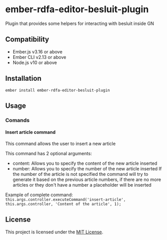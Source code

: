 # ember-rdfa-editor-besluit-plugin


Plugin that provides some helpers for interacting with besluit inside GN


Compatibility
------------------------------------------------------------------------------

* Ember.js v3.16 or above
* Ember CLI v2.13 or above
* Node.js v10 or above


Installation
------------------------------------------------------------------------------

```
ember install ember-rdfa-editor-besluit-plugin
```


## Usage

### Comands 

#### Insert article command
This command allows the user to insert a new article

This command has 2 optional arguments:
 - content: Allows you to specify the content of the new article inserted
 - number: Allows you to specify the number of the new article inserted
If the number of the article is not specified the command will try to generate it based on the previous article numbers, if there are no more articles or they don't have a number a placeholder will be inserted

Example of complete command:
`this.args.controller.executeCommand('insert-article', this.args.controller, 'Content of the article', 1);`


## License
This project is licensed under the [MIT License](LICENSE.md).
